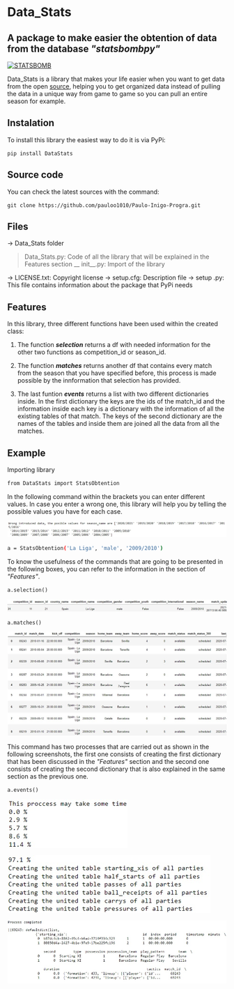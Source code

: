 # Data_Stats
## A package to make easier the obtention of data from the database _"statsbombpy"_

[![STATSBOMB](https://miro.medium.com/max/2970/0*fIjnUoscUWWWR-nB.png)](https://statsbomb.com/es/)

Data_Stats is a library that makes your life easier when you want to get data from the open [source](https://github.com/statsbomb/statsbombpy), helping you to get organized data instead of pulling the data in a unique way from game to game so you can pull an entire season for example.

## Instalation
To install this library the easiest way to do it is via PyPi:
```
pip install DataStats
```

## Source code
You can check the latest sources with the command:
```
git clone https://github.com/pauloo1010/Paulo-Inigo-Progra.git
```

## Files
-> Data_Stats folder
> Data_Stats.py: Code of all the library that will  be explained in the Features section
> __ init__.py: Import of the library

-> LICENSE.txt: Copyright license
-> setup.cfg: Description file
-> setup .py: This file contains information about the package that PyPi needs

## Features

In this library, three different functions have been used within the created class:
1. The function **_selection_** returns a df with needed information for the other two functions as competition_id or season_id. 

2. The function **_matches_** returns another df that contains every match from the season that you have specified before, this process is made possible by the innformation that selection has provided. 

3. The last funtion **_events_** returns a list with two different dictionaries inside. 
In the first dictionary the keys are the ids of the match_id and the information inside each key is a dictionary with the information of all the existing tables of that match.
The keys of the second dictionary are the names of the tables and inside them are joined all the data from all the matches.

## Example
Importing library
```sh
from DataStats import StatsObtention  
```
In the following command within the brackets you can enter different values. In case you enter a wrong one, this library will help you by telling the possible values you have for each case.

![image](https://raw.githubusercontent.com/pauloo1010/Ejercicio_github/master/wrong%20data.jpeg)

```sh
a = StatsObtention('La Liga', 'male', '2009/2010')
```
To know the usefulness of the commands that are going to be presented in the following boxes, you can refer to the information in the section of _"Features"_.
```
a.selection()
```
![image](https://raw.githubusercontent.com/pauloo1010/Ejercicio_github/master/1linea.jpeg)
```
a.matches()
```
![image](https://raw.githubusercontent.com/pauloo1010/Ejercicio_github/master/tabla.jpeg)

This command has two processes that are carried out as shown in the following screenshots, the first one consists of creating the first dictionary that has been discussed in the _"Features"_ section and the second one consists of creating the second dictionary that is also explained in the same section as the previous one.
```
a.events()
```

![image](https://raw.githubusercontent.com/pauloo1010/Ejercicio_github/master/porcenta.jpeg)

![image](https://raw.githubusercontent.com/pauloo1010/Ejercicio_github/master/creating%20table.jpeg)

![image](https://raw.githubusercontent.com/pauloo1010/Ejercicio_github/master/process.jpeg)
